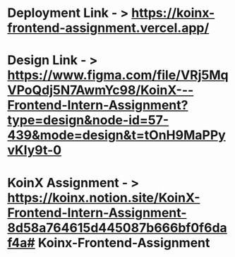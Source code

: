 # Deployment Link - > https://koinx-frontend-assignment.vercel.app/

# Design Link - > https://www.figma.com/file/VRj5MqVPoQdj5N7AwmYc98/KoinX---Frontend-Intern-Assignment?type=design&node-id=57-439&mode=design&t=tOnH9MaPPyvKIy9t-0

# KoinX Assignment - > https://koinx.notion.site/KoinX-Frontend-Intern-Assignment-8d58a764615d445087b666bf0f6daf4a#   K o i n x - F r o n t e n d - A s s i g n m e n t  
 